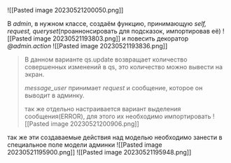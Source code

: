 ![[Pasted image 20230521200050.png]]

В _admin_, в нужном классе, создаём функцию, принимающую _self, request, queryset_(проаннонсировать для подсказок, импортировав её)
![[Pasted image 20230521193803.png]]
и повесить декоратор _@admin.action_
![[Pasted image 20230521193836.png]]
>В данном варианте qs.update возвращает количество совершенных изменений в qs, это количество можно вывести на экран.
>
> _message_user_ принимает _request_ и сообщение, которое он выводит в админку.
> 
>  так же отдельно настраивается  вариант выделения сообщения(ERROR), для этого их необходимо импортировать
> ![[Pasted image 20230521200906.png]]

так же эти  создаваемые действия над моделью необходимо занести в специальное поле модели админки
![[Pasted image 20230521195900.png]]
![[Pasted image 20230521195948.png]]

